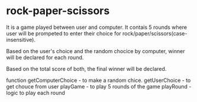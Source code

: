 # rock-paper-scissors

It is a game played between user and computer.
It contais  5 rounds where user will be prompeted to enter their choice for rock/paper/scissors(case-insensitive).

Based on the user's choice and the random chocice by computer, winner will be declared for each round.

Based on the total score of both, the final winner will be declared.

function getComputerChoice - to make a random chice.
getUserChoice - to get chouce from user
playGame - to play 5 rounds of the game
playRound - logic to play each round